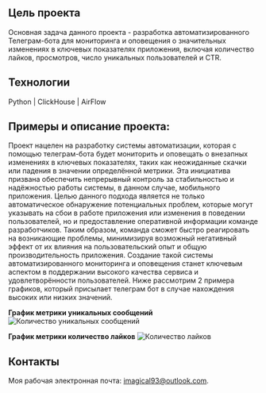 ## Цель проекта
Основная задача данного проекта - разработка автоматизированного Телеграм-бота для мониторинга и оповещения о значительных изменениях в ключевых показателях приложения, включая количество лайков, просмотров, число уникальных пользователей и CTR.

## Технологии
Python | ClickHouse | AirFlow

## Примеры и описание проекта:
Проект нацелен на разработку системы автоматизации, которая с помощью телеграм-бота будет мониторить и оповещать о внезапных изменениях в ключевых показателях, таких как неожиданные скачки или падения в значении определённой метрики. Эта инициатива призвана обеспечить непрерывный контроль за стабильностью и надёжностью работы системы, в данном случае, мобильного приложения. Целью данного подхода является не только автоматическое обнаружение потенциальных проблем, которые могут указывать на сбои в работе приложения или изменения в поведении пользователей, но и предоставление оперативной информации команде разработчиков. Таким образом, команда сможет быстро реагировать на возникающие проблемы, минимизируя возможный негативный эффект от их влияния на пользовательский опыт и общую производительность приложения. Создание такой системы автоматизированного мониторинга и оповещения станет ключевым аспектом в поддержании высокого качества сервиса и удовлетворённости пользователей. Ниже рассмотрим 2 примера графиков, который присылает телеграм бот в случае нахождения высоких или низких значений.

**График метрики уникальных сообщений**
![Количество уникальных сообщений](https://github.com/datamagical/portfolio/blob/main/telegram_bot_alert/photo_2024-03-20_21-23-00.jpg) 

**График метрики количество лайков**
![Количество лайков](https://github.com/datamagical/portfolio/blob/main/telegram_bot_alert/photo_2024-03-20_21-23-08.jpg)

## Контакты
Моя рабочая электронная почта: imagical93@outlook.com.

